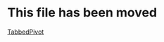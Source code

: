 ﻿# This file has been moved

[TabbedPivot](https://github.com/microsoft/WindowsTemplateStudio/blob/release/docs/UWP/pages/tabbed.md)